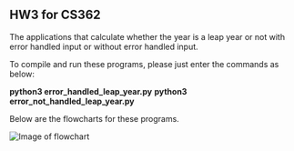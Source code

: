 ## HW3 for CS362

The applications that calculate whether the year is a leap year or not with error handled input or without error handled input.

To compile and run these programs, please just enter the commands as below:

**python3 error_handled_leap_year.py**
**python3 error_not_handled_leap_year.py**


Below are the flowcharts for these programs.

![Image of flowchart](https://github.com/kimkw88/hw3-cs362/blob/main/HW3_Q3_Flowchart.png)
